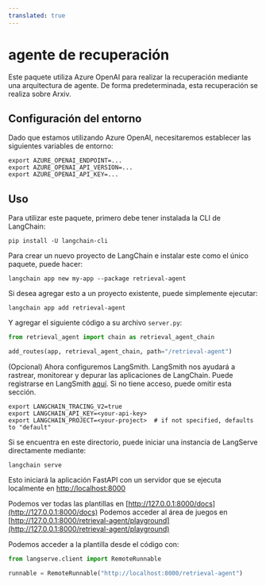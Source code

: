 ```yaml
---
translated: true
---
```


# agente de recuperación

Este paquete utiliza Azure OpenAI para realizar la recuperación mediante una arquitectura de agente.
De forma predeterminada, esta recuperación se realiza sobre Arxiv.

## Configuración del entorno

Dado que estamos utilizando Azure OpenAI, necesitaremos establecer las siguientes variables de entorno:

```shell
export AZURE_OPENAI_ENDPOINT=...
export AZURE_OPENAI_API_VERSION=...
export AZURE_OPENAI_API_KEY=...
```

## Uso

Para utilizar este paquete, primero debe tener instalada la CLI de LangChain:

```shell
pip install -U langchain-cli
```

Para crear un nuevo proyecto de LangChain e instalar este como el único paquete, puede hacer:

```shell
langchain app new my-app --package retrieval-agent
```

Si desea agregar esto a un proyecto existente, puede simplemente ejecutar:

```shell
langchain app add retrieval-agent
```

Y agregar el siguiente código a su archivo `server.py`:

```python
from retrieval_agent import chain as retrieval_agent_chain

add_routes(app, retrieval_agent_chain, path="/retrieval-agent")
```

(Opcional) Ahora configuremos LangSmith.
LangSmith nos ayudará a rastrear, monitorear y depurar las aplicaciones de LangChain.
Puede registrarse en LangSmith [aquí](https://smith.langchain.com/).
Si no tiene acceso, puede omitir esta sección.

```shell
export LANGCHAIN_TRACING_V2=true
export LANGCHAIN_API_KEY=<your-api-key>
export LANGCHAIN_PROJECT=<your-project>  # if not specified, defaults to "default"
```

Si se encuentra en este directorio, puede iniciar una instancia de LangServe directamente mediante:

```shell
langchain serve
```

Esto iniciará la aplicación FastAPI con un servidor que se ejecuta localmente en
[http://localhost:8000](http://localhost:8000)

Podemos ver todas las plantillas en [http://127.0.0.1:8000/docs](http://127.0.0.1:8000/docs)
Podemos acceder al área de juegos en [http://127.0.0.1:8000/retrieval-agent/playground](http://127.0.0.1:8000/retrieval-agent/playground)

Podemos acceder a la plantilla desde el código con:

```python
from langserve.client import RemoteRunnable

runnable = RemoteRunnable("http://localhost:8000/retrieval-agent")
```

